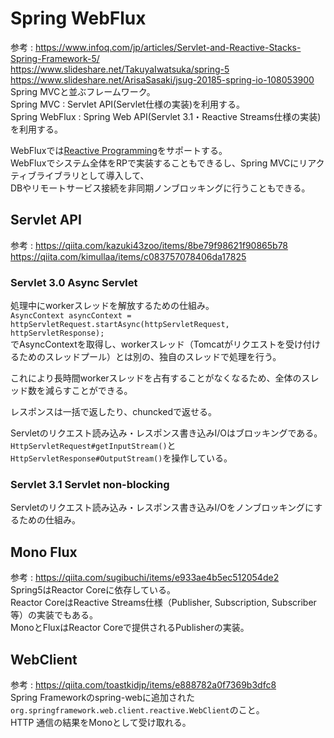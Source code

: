 # Spring WebFlux  
参考 : https://www.infoq.com/jp/articles/Servlet-and-Reactive-Stacks-Spring-Framework-5/  
https://www.slideshare.net/TakuyaIwatsuka/spring-5  
https://www.slideshare.net/ArisaSasaki/jsug-20185-spring-io-108053900  
Spring MVCと並ぶフレームワーク。  
Spring MVC : Servlet API(Servlet仕様の実装)を利用する。  
Spring WebFlux : Spring Web API(Servlet 3.1・Reactive Streams仕様の実装)を利用する。  
  
WebFluxでは[Reactive Programming](https://github.com/sasachichito/knowledge/blob/master/computer/Reactive.md)をサポートする。  
WebFluxでシステム全体をRPで実装することもできるし、Spring MVCにリアクティブライブラリとして導入して、  
DBやリモートサービス接続を非同期ノンブロッキングに行うこともできる。  
  
## Servlet API  
参考 : https://qiita.com/kazuki43zoo/items/8be79f98621f90865b78  
https://qiita.com/kimullaa/items/c083757078406da17825  
  
### Servlet 3.0 Async Servlet  
処理中にworkerスレッドを解放するための仕組み。  
`AsyncContext asyncContext = httpServletRequest.startAsync(httpServletRequest, httpServletResponse);`  
でAsyncContextを取得し、workerスレッド（Tomcatがリクエストを受け付けるためのスレッドプール）とは別の、独自のスレッドで処理を行う。  
  
これにより長時間workerスレッドを占有することがなくなるため、全体のスレッド数を減らすことができる。  
  
レスポンスは一括で返したり、chunckedで返せる。  
  
Servletのリクエスト読み込み・レスポンス書き込みI/Oはブロッキングである。  
`HttpServletRequest#getInputStream()`と`HttpServletResponse#OutputStream()`を操作している。  
  
### Servlet 3.1 Servlet non-blocking  
Servletのリクエスト読み込み・レスポンス書き込みI/Oをノンブロッキングにするための仕組み。  
  
## Mono Flux  
参考 : https://qiita.com/sugibuchi/items/e933ae4b5ec512054de2  
Spring5はReactor Coreに依存している。  
Reactor CoreはReactive Streams仕様（Publisher, Subscription, Subscriber等）の実装でもある。  
MonoとFluxはReactor Coreで提供されるPublisherの実装。  
  
## WebClient  
参考 : https://qiita.com/toastkidjp/items/e888782a0f7369b3dfc8  
Spring Frameworkのspring-webに追加された`org.springframework.web.client.reactive.WebClient`のこと。  
HTTP 通信の結果をMonoとして受け取れる。  
